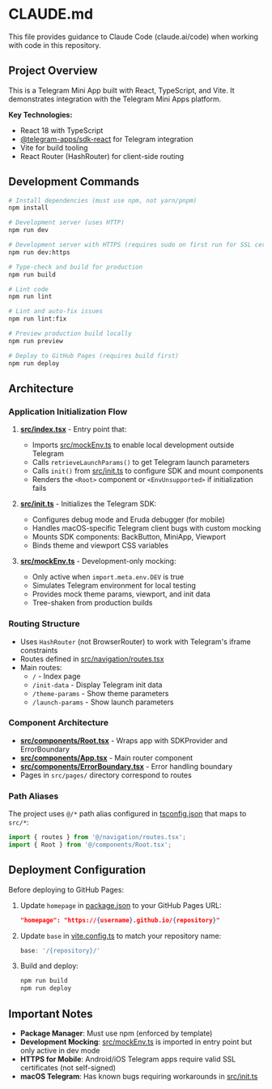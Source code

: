 # CLAUDE.md

This file provides guidance to Claude Code (claude.ai/code) when working with code in this repository. 

## Project Overview

This is a Telegram Mini App built with React, TypeScript, and Vite. It demonstrates integration with the Telegram Mini Apps platform.

**Key Technologies:**
- React 18 with TypeScript
- [@telegram-apps/sdk-react](https://docs.telegram-mini-apps.com/packages/telegram-apps-sdk-react) for Telegram integration
- Vite for build tooling
- React Router (HashRouter) for client-side routing

## Development Commands

```bash
# Install dependencies (must use npm, not yarn/pnpm)
npm install

# Development server (uses HTTP)
npm run dev

# Development server with HTTPS (requires sudo on first run for SSL cert generation)
npm run dev:https

# Type-check and build for production
npm run build

# Lint code
npm run lint

# Lint and auto-fix issues
npm run lint:fix

# Preview production build locally
npm run preview

# Deploy to GitHub Pages (requires build first)
npm run deploy
```

## Architecture

### Application Initialization Flow

1. **[src/index.tsx](src/index.tsx)** - Entry point that:
   - Imports [src/mockEnv.ts](src/mockEnv.ts) to enable local development outside Telegram
   - Calls `retrieveLaunchParams()` to get Telegram launch parameters
   - Calls `init()` from [src/init.ts](src/init.ts) to configure SDK and mount components
   - Renders the `<Root>` component or `<EnvUnsupported>` if initialization fails

2. **[src/init.ts](src/init.ts)** - Initializes the Telegram SDK:
   - Configures debug mode and Eruda debugger (for mobile)
   - Handles macOS-specific Telegram client bugs with custom mocking
   - Mounts SDK components: BackButton, MiniApp, Viewport
   - Binds theme and viewport CSS variables

3. **[src/mockEnv.ts](src/mockEnv.ts)** - Development-only mocking:
   - Only active when `import.meta.env.DEV` is true
   - Simulates Telegram environment for local testing
   - Provides mock theme params, viewport, and init data
   - Tree-shaken from production builds

### Routing Structure

- Uses `HashRouter` (not BrowserRouter) to work with Telegram's iframe constraints
- Routes defined in [src/navigation/routes.tsx](src/navigation/routes.tsx)
- Main routes:
  - `/` - Index page
  - `/init-data` - Display Telegram init data
  - `/theme-params` - Show theme parameters
  - `/launch-params` - Show launch parameters

### Component Architecture

- **[src/components/Root.tsx](src/components/Root.tsx)** - Wraps app with SDKProvider and ErrorBoundary
- **[src/components/App.tsx](src/components/App.tsx)** - Main router component
- **[src/components/ErrorBoundary.tsx](src/components/ErrorBoundary.tsx)** - Error handling boundary
- Pages in `src/pages/` directory correspond to routes

### Path Aliases

The project uses `@/*` path alias configured in [tsconfig.json](tsconfig.json) that maps to `src/*`:
```typescript
import { routes } from '@/navigation/routes.tsx';
import { Root } from '@/components/Root.tsx';
```

## Deployment Configuration

Before deploying to GitHub Pages:

1. Update `homepage` in [package.json](package.json) to your GitHub Pages URL:
   ```json
   "homepage": "https://{username}.github.io/{repository}"
   ```

2. Update `base` in [vite.config.ts](vite.config.ts) to match your repository name:
   ```typescript
   base: '/{repository}/'
   ```

3. Build and deploy:
   ```bash
   npm run build
   npm run deploy
   ```

## Important Notes

- **Package Manager**: Must use npm (enforced by template)
- **Development Mocking**: [src/mockEnv.ts](src/mockEnv.ts) is imported in entry point but only active in dev mode
- **HTTPS for Mobile**: Android/iOS Telegram apps require valid SSL certificates (not self-signed)
- **macOS Telegram**: Has known bugs requiring workarounds in [src/init.ts](src/init.ts)
